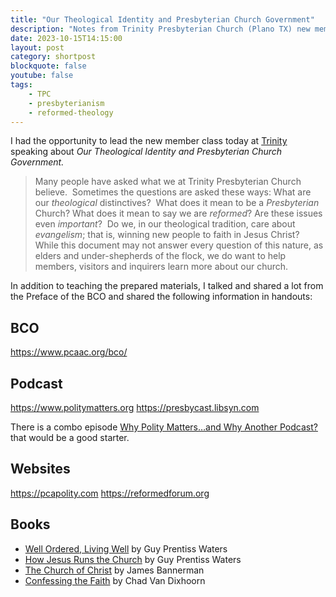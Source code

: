 ```yaml
---
title: "Our Theological Identity and Presbyterian Church Government"
description: "Notes from Trinity Presbyterian Church (Plano TX) new member class 'Our Theological Identity and Presbyterian Church Government'"
date: 2023-10-15T14:15:00
layout: post
category: shortpost
blockquote: false
youtube: false
tags:
    - TPC
    - presbyterianism
    - reformed-theology
---
```


I had the opportunity to lead the new member class today at [Trinity](https://www.trinityplano.org/) speaking about _Our Theological Identity and Presbyterian Church Government._

> Many people have asked what we at Trinity Presbyterian Church believe.  Sometimes the questions are asked these ways: What are our _theological_ distinctives?  What does it mean to be a _Presbyterian_ Church? What does it mean to say we are _reformed_? Are these issues even _important_?  Do we, in our theological tradition, care about _evangelism_; that is, winning new people to faith in Jesus Christ?  While this document may not answer every question of this nature, as elders and under-shepherds of the flock, we do want to help members, visitors and inquirers learn more about our church.

In addition to teaching the prepared materials, I talked and shared a lot from the Preface of the BCO and shared the following information in handouts:

## BCO

https://www.pcaac.org/bco/

## Podcast

https://www.politymatters.org
https://presbycast.libsyn.com

There is a combo episode [Why Polity Matters…and Why Another Podcast?](/notes/podcasts/presbycast/why-polity-mattersand-why-another-podcast/) that would be a good starter.

## Websites

https://pcapolity.com
https://reformedforum.org

## Books

- [Well Ordered, Living Well](/notes/books/well-ordered-living-well-9781601789228/) by Guy Prentiss Waters
- [How Jesus Runs the Church](/notes/books/how-jesus-runs-the-church-9781596382527/) by Guy Prentiss Waters
- [The Church of Christ](/notes/books/the-church-of-christ-9781848715028/) by James Bannerman
- [Confessing the Faith](/notes/books/confessing-the-faith-9781848714045/) by Chad Van Dixhoorn
